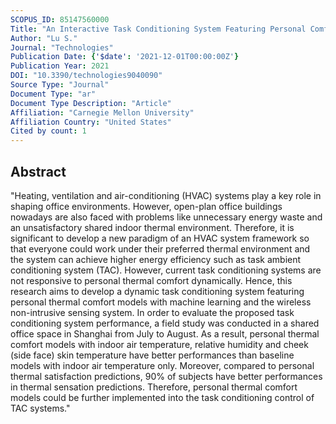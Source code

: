 ```yaml
---
SCOPUS_ID: 85147560000
Title: "An Interactive Task Conditioning System Featuring Personal Comfort Models and Non-Intrusive Sensing Techniques: A Field Study in Shanghai"
Author: "Lu S."
Journal: "Technologies"
Publication Date: {'$date': '2021-12-01T00:00:00Z'}
Publication Year: 2021
DOI: "10.3390/technologies9040090"
Source Type: "Journal"
Document Type: "ar"
Document Type Description: "Article"
Affiliation: "Carnegie Mellon University"
Affiliation Country: "United States"
Cited by count: 1
---
```


## Abstract
"Heating, ventilation and air-conditioning (HVAC) systems play a key role in shaping office environments. However, open-plan office buildings nowadays are also faced with problems like unnecessary energy waste and an unsatisfactory shared indoor thermal environment. Therefore, it is significant to develop a new paradigm of an HVAC system framework so that everyone could work under their preferred thermal environment and the system can achieve higher energy efficiency such as task ambient conditioning system (TAC). However, current task conditioning systems are not responsive to personal thermal comfort dynamically. Hence, this research aims to develop a dynamic task conditioning system featuring personal thermal comfort models with machine learning and the wireless non-intrusive sensing system. In order to evaluate the proposed task conditioning system performance, a field study was conducted in a shared office space in Shanghai from July to August. As a result, personal thermal comfort models with indoor air temperature, relative humidity and cheek (side face) skin temperature have better performances than baseline models with indoor air temperature only. Moreover, compared to personal thermal satisfaction predictions, 90% of subjects have better performances in thermal sensation predictions. Therefore, personal thermal comfort models could be further implemented into the task conditioning control of TAC systems."
